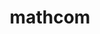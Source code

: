 ---
name: 'mathcom'
title: 'mathcom'
title_thai: 'ภาควิชาคณิตศาสตร์และวิทยาการคอมพิวเตอร์'
ig: 'https://www.instagram.com/mathcom_cu/'
fac: 'https://www.facebook.com/MathComSciCU'
head: '/cs4.png'
web: 'https://math.sc.chula.ac.th/th/'
layout: '@/layouts/departLayout.astro'
images:
  - id: 1
    src: '/cs1.png'
    label: 'First Meet'
    text: 'MathCom First Meet ! พบปะกันครั้งแรก พร้อมกับกิจกรรมมากมาย เพื่อเสริมสร้างความสัมพันธ์กับคนในภาค'
  - id: 2
    src: '/cs2.png'
    label: 'Math Trip'
    text: 'Math Trip ทริปสานสัมพันธ์พี่น้องชาว Math ประจําปี'
  - id: 3
    src: '/cs3.png'
    label: 'Dev Club'
    text: 'สาขาวิทยาการคอมพิวเตอร์มี Dev Club สำหรับผู้ที่ต้องการพัฒนา Skill การเขียนโค้ด ตั้งแต่พื้นฐานจนสร้างโปรเจกต์เองได้  '
description: 'ภาควิชาคณิตศาสตร์และวิทยาการคอมพิวเตอร์ เป็น “แรก” ของประเทศไทย ในหลาย ๆ ด้าน เช่น เป็นแห่งแรกที่จัดสัมมนา และประชุมทางวิชาการทั้งในระดับประเทศและภาคพื้นเอเชียอาคเนย์ และเป็นแห่งแรกที่จัดตั้งสมาคมคณิตศาสตร์แห่งประเทศไทย '
---
